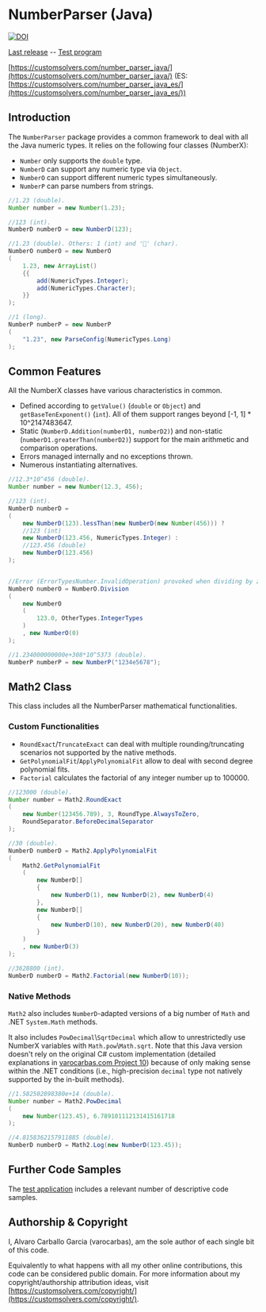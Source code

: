 # NumberParser (Java)

[![DOI](https://zenodo.org/badge/DOI/10.5281/zenodo.1028916.svg)](https://zenodo.org/record/1028916)

[Last release](https://github.com/varocarbas/FlexibleParser_Java/releases/tag/NumberParser_1.0.8.5) -- [Test program](https://github.com/varocarbas/FlexibleParser_Java/blob/master/all_code/Test/src/Parts/NumberParser.java) 

[https://customsolvers.com/number_parser_java/](https://customsolvers.com/number_parser_java/) (ES: [https://customsolvers.com/number_parser_java_es/](https://customsolvers.com/number_parser_java_es/))

## Introduction

The ```NumberParser``` package provides a common framework to deal with all the Java numeric types. It relies on the following four classes (NumberX):
- ```Number``` only supports the ```double``` type.
- ```NumberD``` can support any numeric type via ```Object```. 
- ```NumberO``` can support different numeric types simultaneously. 
- ```NumberP``` can parse numbers from strings. 

```Java
//1.23 (double).
Number number = new Number(1.23); 

//123 (int).
NumberD numberD = new NumberD(123);

//1.23 (double). Others: 1 (int) and '' (char).
NumberO numberO = new NumberO
(
	1.23, new ArrayList() 
	{{ 
		add(NumericTypes.Integer); 
		add(NumericTypes.Character); 
	}}
); 

//1 (long).
NumberP numberP = new NumberP
(
	"1.23", new ParseConfig(NumericTypes.Long)
);
```

## Common Features

All the NumberX classes have various characteristics in common.
- Defined according to ```getValue()``` (```double``` or ```Object```) and ```getBaseTenExponent()``` (```int```). All of them support ranges beyond [-1, 1] * 10^2147483647. 
- Static (```NumberD.Addition(numberD1, numberD2)```) and non-static (```numberD1.greaterThan(numberD2)```) support for the main arithmetic and comparison operations.
- Errors managed internally and no exceptions thrown.
- Numerous instantiating alternatives.

```Java
//12.3*10^456 (double).
Number number = new Number(12.3, 456); 

//123 (int).
NumberD numberD = 
(
	new NumberD(123).lessThan(new NumberD(new Number(456))) ?
	//123 (int)
	new NumberD(123.456, NumericTypes.Integer) :
	//123.456 (double)
	new NumberD(123.456)
);


//Error (ErrorTypesNumber.InvalidOperation) provoked when dividing by zero.
NumberO numberO = NumberO.Division
(
	new NumberO
	(
		123.0, OtherTypes.IntegerTypes
	)
	, new NumberO(0)
);

//1.234000000000e+308*10^5373 (double).
NumberP numberP = new NumberP("1234e5678");
```

## Math2 Class

This class includes all the NumberParser mathematical functionalities.

### Custom Functionalities

- ```RoundExact```/```TruncateExact``` can deal with multiple rounding/truncating scenarios not supported by the native methods.
- ```GetPolynomialFit```/```ApplyPolynomialFit``` allow to deal with second degree polynomial fits. 
- ```Factorial``` calculates the factorial of any integer number up to 100000. 

```Java
//123000 (double).
Number number = Math2.RoundExact
(
	new Number(123456.789), 3, RoundType.AlwaysToZero, 
	RoundSeparator.BeforeDecimalSeparator
);

//30 (double).
NumberD numberD = Math2.ApplyPolynomialFit
(
	Math2.GetPolynomialFit
	(
		new NumberD[] 
		{ 
			new NumberD(1), new NumberD(2), new NumberD(4) 
		}, 
		new NumberD[] 
		{ 
			new NumberD(10), new NumberD(20), new NumberD(40) 
		}
	)
	, new NumberD(3)
);

//3628800 (int).
NumberD numberD = Math2.Factorial(new NumberD(10));
```

### Native Methods
```Math2``` also includes ```NumberD```-adapted versions of a big number of ```Math``` and .NET ```System.Math``` methods. 

It also includes ```PowDecimal```\\```SqrtDecimal``` which allow to unrestrictedly use NumberX variables with ```Math.pow```\\```Math.sqrt```. Note that this Java version doesn't rely on the original C# custom implementation (detailed explanations in [varocarbas.com Project 10](https://varocarbas.com/fractional_exponentiation/)) because of only making sense within the .NET conditions (i.e., high-precision ```decimal``` type not natively supported by the in-built methods).

```Java
//1.582502898380e+14 (double).
Number number = Math2.PowDecimal
(
	new Number(123.45), 6.789101112131415161718
);

//4.8158362157911885 (double).
NumberD numberD = Math2.Log(new NumberD(123.45));
```

## Further Code Samples
The [test application](https://github.com/varocarbas/FlexibleParser_Java/blob/master/all_code/Test/src/Parts/NumberParser.java) includes a relevant number of descriptive code samples. 

## Authorship & Copyright
I, Alvaro Carballo Garcia (varocarbas), am the sole author of each single bit of this code.

Equivalently to what happens with all my other online contributions, this code can be considered public domain. For more information about my copyright/authorship attribution ideas, visit [https://customsolvers.com/copyright/](https://customsolvers.com/copyright/).